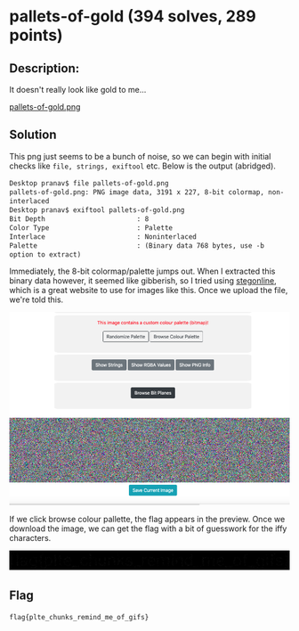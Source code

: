 # pallets-of-gold (394 solves, 289 points)

## Description:
It doesn't really look like gold to me...

[pallets-of-gold.png](pallets-of-gold.png)

## Solution
This png just seems to be a bunch of noise, so we can begin with initial checks like `file, strings, exiftool` etc. Below is the output (abridged). 

```
Desktop pranav$ file pallets-of-gold.png
pallets-of-gold.png: PNG image data, 3191 x 227, 8-bit colormap, non-interlaced
Desktop pranav$ exiftool pallets-of-gold.png
Bit Depth                       : 8
Color Type                      : Palette
Interlace                       : Noninterlaced
Palette                         : (Binary data 768 bytes, use -b option to extract)
```

Immediately, the 8-bit colormap/palette jumps out. When I extracted this binary data however, it seemed like gibberish, so I tried using [stegonline](https://stegonline.georgeom.net/image), which is a great website to use for images like this. Once we upload the file, we're told this.

![](stegonlineinput.png)

If we click browse colour pallette, the flag appears in the preview. Once we download the image, we can get the flag with a bit of guesswork for the iffy characters. 

![](flag.png)

## Flag
`flag{plte_chunks_remind_me_of_gifs}`



